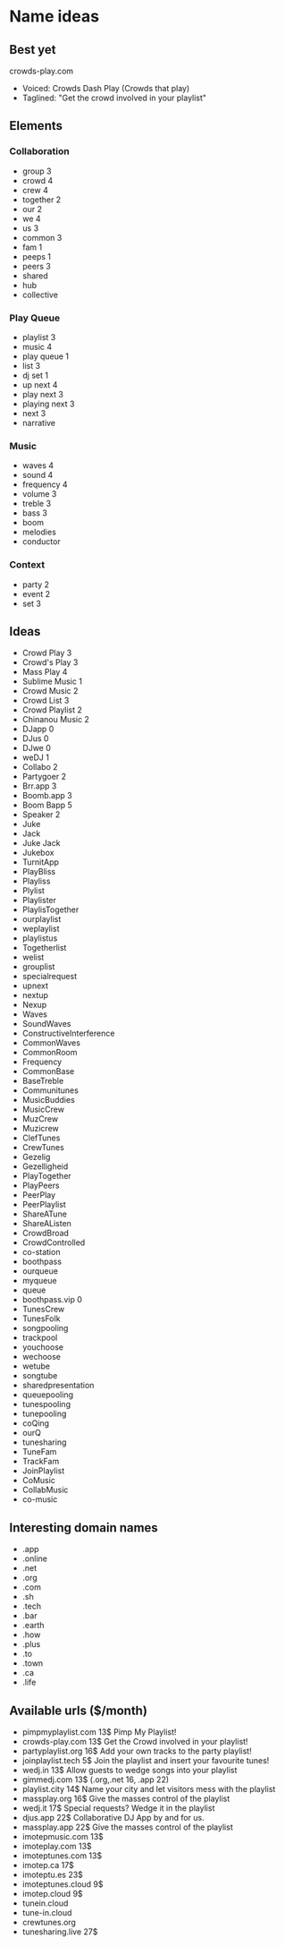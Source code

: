 # Name ideas

## Best yet
crowds-play.com
- Voiced: Crowds Dash Play (Crowds that play)
- Taglined: "Get the crowd involved in your playlist"

## Elements

### Collaboration
- group 3
- crowd 4
- crew 4
- together 2
- our 2
- we 4
- us 3
- common 3
- fam 1
- peeps 1
- peers 3
- shared
- hub
- collective

### Play Queue
- playlist 3
- music 4
- play queue 1
- list 3
- dj set 1
- up next 4
- play next 3
- playing next 3
- next 3
- narrative

### Music
- waves 4
- sound 4
- frequency 4
- volume 3
- treble 3
- bass 3
- boom
- melodies
- conductor

### Context
- party 2
- event 2
- set 3

## Ideas
- Crowd Play 3
- Crowd's Play 3
- Mass Play 4
- Sublime Music 1
- Crowd Music 2
- Crowd List 3
- Crowd Playlist 2
- Chinanou Music 2
- DJapp 0
- DJus 0
- DJwe 0
- weDJ 1
- Collabo 2
- Partygoer 2
- Brr.app 3
- Boomb.app 3
- Boom Bapp 5
- Speaker 2
- Juke
- Jack
- Juke Jack
- Jukebox
- TurnitApp
- PlayBliss
- Playliss
- Plylist
- Playlister
- PlaylisTogether
- ourplaylist
- weplaylist
- playlistus
- Togetherlist
- welist
- grouplist
- specialrequest
- upnext
- nextup
- Nexup
- Waves
- SoundWaves
- ConstructiveInterference
- CommonWaves
- CommonRoom
- Frequency
- CommonBase
- BaseTreble
- Communitunes
- MusicBuddies
- MusicCrew
- MuzCrew
- Muzicrew
- ClefTunes
- CrewTunes
- Gezelig
- Gezelligheid
- PlayTogether
- PlayPeers
- PeerPlay
- PeerPlaylist
- ShareATune
- ShareAListen
- CrowdBroad
- CrowdControlled
- co-station
- boothpass
- ourqueue
- myqueue
- queue
- boothpass.vip 0
- TunesCrew
- TunesFolk
- songpooling
- trackpool
- youchoose
- wechoose
- wetube
- songtube
- sharedpresentation
- queuepooling
- tunespooling
- tunepooling
- coQing
- ourQ
- tunesharing
- TuneFam
- TrackFam
- JoinPlaylist
- CoMusic
- CollabMusic
- co-music


## Interesting domain names
- .app
- .online
- .net
- .org
- .com
- .sh
- .tech
- .bar
- .earth
- .how
- .plus
- .to
- .town
- .ca
- .life

## Available urls ($/month)
- pimpmyplaylist.com 13$ Pimp My Playlist! 
- crowds-play.com  13$   Get the Crowd involved in your playlist!
- partyplaylist.org 16$  Add your own tracks to the party playlist!
- joinplaylist.tech 5$   Join the playlist and insert your favourite tunes!
- wedj.in 13$            Allow guests to wedge songs into your playlist
- gimmedj.com 13$        (.org,.net 16, .app 22)
- playlist.city 14$      Name your city and let visitors mess with the playlist
- massplay.org 16$       Give the masses control of the playlist
- wedj.it 17$            Special requests? Wedge it in the playlist
- djus.app 22$           Collaborative DJ App by and for us.
- massplay.app 22$       Give the masses control of the playlist
- imotepmusic.com 13$
- imoteplay.com 13$
- imoteptunes.com 13$
- imotep.ca 17$
- imoteptu.es 23$
- imoteptunes.cloud 9$
- imotep.cloud 9$
- tunein.cloud
- tune-in.cloud
- crewtunes.org
- tunesharing.live 27$
